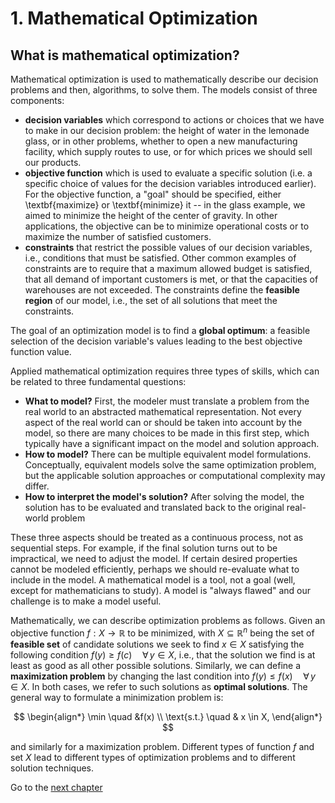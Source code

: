 # 1. Mathematical Optimization

## What is mathematical optimization?
Mathematical optimization is used to mathematically describe our decision problems and then, algorithms, to solve them. The models consist of three components:

- **decision variables** which correspond to actions or choices that we have to make in our decision problem: the height of water in the lemonade glass, or in other problems, whether to open a new manufacturing facility, which supply routes to use, or for which prices we should sell our products. 
- **objective function** which is used to evaluate a specific solution (i.e. a specific choice of values for the decision variables introduced earlier). For the objective function, a "goal" should be specified, either \textbf{maximize} or \textbf{minimize} it -- in the glass example, we aimed to minimize the height of the center of gravity. In other applications, the objective can be to minimize operational costs or to maximize the number of satisfied customers.
- **constraints** that restrict the possible values of our decision variables, i.e., conditions that must be satisfied. Other common examples of constraints are to require that a maximum allowed budget is satisfied, that all demand of important customers is met, or that the capacities of warehouses are not exceeded. The constraints define the **feasible region** of our model, i.e., the set of all solutions that meet the constraints.

The goal of an optimization model is to find a **global optimum**: a feasible selection of the decision variable's values leading to the best objective function value. 

Applied mathematical optimization requires three types of skills, which can be related to three fundamental questions:
- **What to model?** First, the modeler must translate a problem from the real world to an abstracted mathematical representation. Not every aspect of the real world can or should be taken into account by the model, so there are many choices to be made in this first step, which typically have a significant impact on the model and solution approach.
- **How to model?** There can be multiple equivalent model formulations. Conceptually, equivalent models solve the same optimization problem, but the applicable solution approaches or computational complexity may differ.
- **How to interpret the model's solution?** After solving the model, the solution has to be evaluated and translated back to the original real-world problem

These three aspects should be treated as a continuous process, not as sequential steps. For example, if the final solution turns out to be impractical, we need to adjust the model. If certain desired properties cannot be modeled efficiently, perhaps we should re-evaluate what to include in the model. A mathematical model is a tool, not a goal (well, except for mathematicians to study). A model is "always flawed" and our challenge is to make a model useful.

Mathematically, we can describe optimization problems as follows. Given an objective function $f: X \to \mathbb{R}$ to be minimized, with $X\subseteq \mathbb R^n$ being the set of **feasible set** of candidate solutions we seek to find $x \in X$ satisfying the following condition $f(y) \geq f(c) \quad \forall \, y \in X$, i.e., that the solution we find is at least as good as all other possible solutions. Similarly, we can define a **maximization problem** by changing the last condition into $f(y) \leq f(x) \quad \forall \, y \in X$. In both cases, we refer to such solutions as **optimal solutions**. The general way to formulate a minimization problem is:

$$
\begin{align*}
        \min \quad &f(x)  \\
        \text{s.t.} \quad & x \in X,
\end{align*}
$$

and similarly for a maximization problem. Different types of function $f$ and set $X$ lead to different types of optimization problems and to different solution techniques.

Go to the [next chapter](../02/02.00.md)